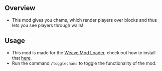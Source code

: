 ## Overview
- This mod gives you chams, which render players over blocks and thus lets you see players through walls!
## Usage
- This mod is made for the [Weave Mod Loader](https://github.com/Weave-MC/Weave-Loader), check out how to install that [here](https://github.com/Tryflle/WeaveInstallDocs).
- Run the command `/togglechams` to toggle the functionality of the mod.

